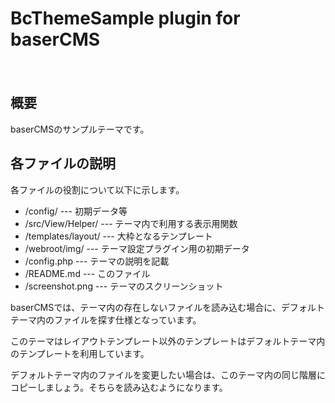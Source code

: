 # BcThemeSample plugin for baserCMS
　
## 概要

baserCMSのサンプルテーマです。
　
## 各ファイルの説明

各ファイルの役割について以下に示します。

- /config/ --- 初期データ等
- /src/View/Helper/ --- テーマ内で利用する表示用関数
- /templates/layout/ --- 大枠となるテンプレート
- /webroot/img/ --- テーマ設定プラグイン用の初期データ
- /config.php --- テーマの説明を記載
- /README.md --- このファイル
- /screenshot.png --- テーマのスクリーンショット

baserCMSでは、テーマ内の存在しないファイルを読み込む場合に、デフォルトテーマ内のファイルを探す仕様となっています。
  
このテーマはレイアウトテンプレート以外のテンプレートはデフォルトテーマ内のテンプレートを利用しています。

デフォルトテーマ内のファイルを変更したい場合は、このテーマ内の同じ階層にコピーしましょう。そちらを読み込むようになります。

